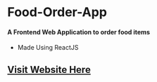 # Food-Order-App
#### A Frontend Web Application to order food items
- Made Using ReactJS  

## [Visit Website Here]('mealstore.netlify.app')
